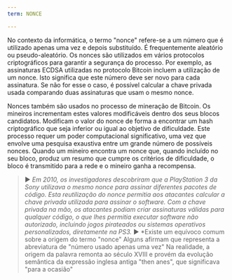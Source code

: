 ```yaml
---
term: NONCE

---
```

No contexto da informática, o termo "nonce" refere-se a um número que é utilizado apenas uma vez e depois substituído. É frequentemente aleatório ou pseudo-aleatório. Os nonces são utilizados em vários protocolos criptográficos para garantir a segurança do processo. Por exemplo, as assinaturas ECDSA utilizadas no protocolo Bitcoin incluem a utilização de um nonce. Isto significa que este número deve ser novo para cada assinatura. Se não for esse o caso, é possível calcular a chave privada usada comparando duas assinaturas que usam o mesmo nonce.

Nonces também são usados no processo de mineração de Bitcoin. Os mineiros incrementam estes valores modificáveis dentro dos seus blocos candidatos. Modificam o valor do nonce de forma a encontrar um hash criptográfico que seja inferior ou igual ao objetivo de dificuldade. Este processo requer um poder computacional significativo, uma vez que envolve uma pesquisa exaustiva entre um grande número de possíveis nonces. Quando um mineiro encontra um nonce que, quando incluído no seu bloco, produz um resumo que cumpre os critérios de dificuldade, o bloco é transmitido para a rede e o mineiro ganha a recompensa.

> ► *Em 2010, os investigadores descobriram que a PlayStation 3 da Sony utilizava o mesmo nonce para assinar diferentes pacotes de código. Esta reutilização do nonce permitia aos atacantes calcular a chave privada utilizada para assinar o software. Com a chave privada na mão, os atacantes podiam criar assinaturas válidas para qualquer código, o que lhes permitia executar software não autorizado, incluindo jogos pirateados ou sistemas operativos personalizados, diretamente na PS3.*
> ► *Existe um equívoco comum sobre a origem do termo "nonce" Alguns afirmam que representa a abreviatura de "número usado apenas uma vez" Na realidade, a origem da palavra remonta ao século XVIII e provém da evolução semântica da expressão inglesa antiga "then anes", que significava "para a ocasião"